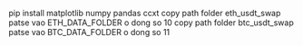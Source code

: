 pip install matplotlib numpy pandas ccxt 
copy path folder eth_usdt_swap patse vao ETH_DATA_FOLDER o dong so 10
copy path folder btc_usdt_swap patse vao BTC_DATA_FOLDER o dong so 11
